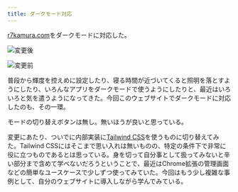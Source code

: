 ```yaml
---
title: ダークモード対応
---
```

[r7kamura.com](https://r7kamura.com/)をダークモードに対応した。

![](https://lh4.googleusercontent.com/tt2hIZjobMuMnwJJlwRpPKIWgGWUkH1FduYpgQiBx0FJ-vZmwQT6qt4GYnysn6sLcCMmZ87rrFkWGGoELgkD52Pr81y5_JeyYGOtAVWxtcURUxj9TgtET1IxE_qAC3_-S4MNBn_mckO86LqEA4xJ5Q "変更後")

![](https://lh6.googleusercontent.com/1Xgu3aE1kmMejpRayknMPM6k7NObAuetm8XxwfVwV3l6mP282I9RRGwo6DQYjdbnWvEH9gIXvGRH8_CWdD1Hxwg3bLTQFpzVVijf-DqHjSkWC6_o8KAgf909XsCZ-Wr4CyJVrZRIIHNnOGCBfHAUVQ "変更前")

普段から輝度を控えめに設定したり、寝る時間が近づいてくると照明を落とすようにしたり、いろんなアプリをダークモードで使うようにしたりと、最近はいろいろと気を遣うようになってきた。今回このウェブサイトでダークモードに対応したのも、その一環。

モードの切り替えボタンは無し。無いほうが良いと思っている。

変更にあたり、ついでに内部実装に[Tailwind CSS](https://tailwindcss.com/)を使うものに切り替えてみた。Tailwind CSSにはそこまで思い入れは無いものの、特定の条件下で非常に役に立つものであるとは思っている。身を切って自分事として扱ってみないと辛い部分まで含めて学べないだろうということで、最近はChrome拡張の管理画面などの簡単なユースケースで少しずつ使ってみていた。今回はもう少し複雑な事例として、自分のウェブサイトに導入しながら学んでみている。
